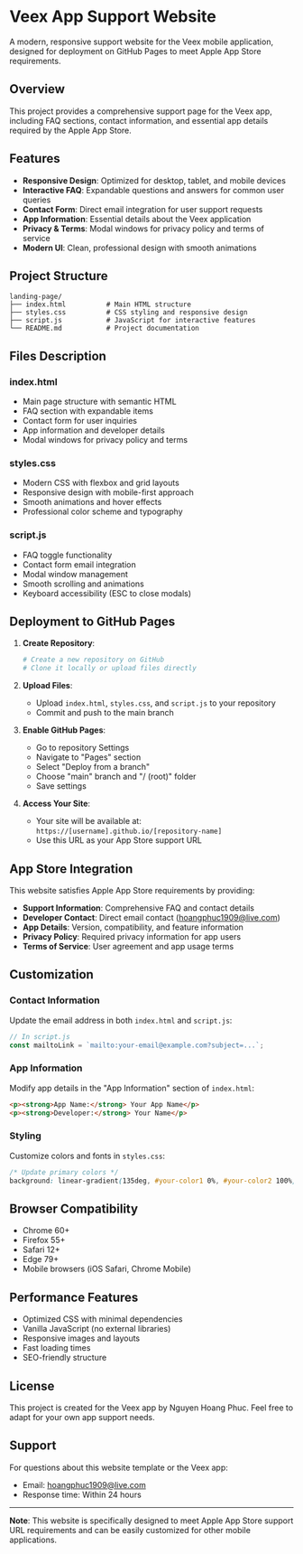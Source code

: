 # Veex App Support Website

A modern, responsive support website for the Veex mobile application, designed for deployment on GitHub Pages to meet Apple App Store requirements.

## Overview

This project provides a comprehensive support page for the Veex app, including FAQ sections, contact information, and essential app details required by the Apple App Store.

## Features

- **Responsive Design**: Optimized for desktop, tablet, and mobile devices
- **Interactive FAQ**: Expandable questions and answers for common user queries
- **Contact Form**: Direct email integration for user support requests
- **App Information**: Essential details about the Veex application
- **Privacy & Terms**: Modal windows for privacy policy and terms of service
- **Modern UI**: Clean, professional design with smooth animations

## Project Structure

```
landing-page/
├── index.html          # Main HTML structure
├── styles.css          # CSS styling and responsive design
├── script.js           # JavaScript for interactive features
└── README.md           # Project documentation
```

## Files Description

### index.html
- Main page structure with semantic HTML
- FAQ section with expandable items
- Contact form for user inquiries
- App information and developer details
- Modal windows for privacy policy and terms

### styles.css
- Modern CSS with flexbox and grid layouts
- Responsive design with mobile-first approach
- Smooth animations and hover effects
- Professional color scheme and typography

### script.js
- FAQ toggle functionality
- Contact form email integration
- Modal window management
- Smooth scrolling and animations
- Keyboard accessibility (ESC to close modals)

## Deployment to GitHub Pages

1. **Create Repository**:
   ```bash
   # Create a new repository on GitHub
   # Clone it locally or upload files directly
   ```

2. **Upload Files**:
   - Upload `index.html`, `styles.css`, and `script.js` to your repository
   - Commit and push to the main branch

3. **Enable GitHub Pages**:
   - Go to repository Settings
   - Navigate to "Pages" section
   - Select "Deploy from a branch"
   - Choose "main" branch and "/ (root)" folder
   - Save settings

4. **Access Your Site**:
   - Your site will be available at: `https://[username].github.io/[repository-name]`
   - Use this URL as your App Store support URL

## App Store Integration

This website satisfies Apple App Store requirements by providing:

- **Support Information**: Comprehensive FAQ and contact details
- **Developer Contact**: Direct email contact (hoangphuc1909@live.com)
- **App Details**: Version, compatibility, and feature information
- **Privacy Policy**: Required privacy information for app users
- **Terms of Service**: User agreement and app usage terms

## Customization

### Contact Information
Update the email address in both `index.html` and `script.js`:
```javascript
// In script.js
const mailtoLink = `mailto:your-email@example.com?subject=...`;
```

### App Information
Modify app details in the "App Information" section of `index.html`:
```html
<p><strong>App Name:</strong> Your App Name</p>
<p><strong>Developer:</strong> Your Name</p>
```

### Styling
Customize colors and fonts in `styles.css`:
```css
/* Update primary colors */
background: linear-gradient(135deg, #your-color1 0%, #your-color2 100%);
```

## Browser Compatibility

- Chrome 60+
- Firefox 55+
- Safari 12+
- Edge 79+
- Mobile browsers (iOS Safari, Chrome Mobile)

## Performance Features

- Optimized CSS with minimal dependencies
- Vanilla JavaScript (no external libraries)
- Responsive images and layouts
- Fast loading times
- SEO-friendly structure

## License

This project is created for the Veex app by Nguyen Hoang Phuc. Feel free to adapt for your own app support needs.

## Support

For questions about this website template or the Veex app:
- Email: hoangphuc1909@live.com
- Response time: Within 24 hours

---

**Note**: This website is specifically designed to meet Apple App Store support URL requirements and can be easily customized for other mobile applications.